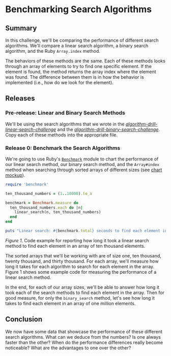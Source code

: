 # Benchmarking Search Algorithms

## Summary
In this challenge, we'll be comparing the performance of different search algorithms.  We'll compare a linear search algorithm, a binary search algorithm, and the Ruby `Array.index` method.

The behaviors of these methods are the same.  Each of these methods looks through an array of elements to try to find one specific element.  If the element is found, the method returns the array index where the element was found.  The difference between them is in how the behavior is implemented (i.e., how do we look for the element).


## Releases
### Pre-release: Linear and Binary Search Methods
We'll be using the search algorithms that we wrote in the *[algorithm-drill-linear-search-challenge][]* and the *[algorithm-drill-binary-search-challenge][]*.  Copy each of these methods into the appropriate file.


### Release 0: Benchmark the Search Algorithms
We're going to use Ruby's [`Benchmark`][] module to chart the performance of our linear search method, our binary search method, and the `Array#index` method when searching through sorted arrays of different sizes (see [chart mockup][]).

```ruby
require 'benchmark'

ten_thousand_numbers = (1..10000).to_a

benchmark = Benchmark.measure do
  ten_thousand_numbers.each do |n|
    linear_search(n, ten_thousand_numbers)
  end
end

puts "Linear search: #{benchmark.total} seconds to find each element in a ten-thousand-element array."
```
*Figure 1*.  Code example for reporting how long it took a linear search method to find each element in an array of ten thousand elements.

The sorted arrays that we'll be working with are of size one, ten thousand, twenty thousand, and thirty thousand.  For each array, we'll measure how long it takes for each algorithm to search for each element in the array.  Figure 1 shows some example code for measuring the performance of a linear search method.

In the end, for each of our array sizes, we'll be able to answer how long it took each of the search methods to find each element in the array.  Then for good measure, for only the `binary_search` method, let's see how long it takes to find each element in an array of one million elements.


## Conclusion
We now have some data that showcase the performance of these different search algorithms.  What can we deduce from the numbers?  Is one always faster than the other?  When do the performance differences really become noticeable?  What are the advantages to one over the other?


[algorithm-drill-linear-search-challenge]: ../../../algorithm-drill-linear-search-challenge
[algorithm-drill-binary-search-challenge]: ../../../algorithm-drill-binary-search-challenge
[`Benchmark`]: http://ruby-doc.org/stdlib-1.9.3/libdoc/benchmark/rdoc/Benchmark.html
[chart mockup]: readme-assets/search-algorithm-chart.png
